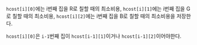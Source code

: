 `hcost[i][0]`에는 i번째 집을 R로 칠할 때의 최소비용,
`hcost[i][1]`에는 i번째 집을 G로 칠할 때의 최소비용,
`hcost[i][2]`에는 i번째 집을 B로 칠할 때의 최소비용을 저장한다.

`hcost[i][0]`은 `i-1`번째 집이 `hcost[i-1][1]`이거나 `hcost[i-1][2]`이어야한다.